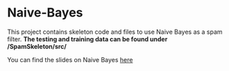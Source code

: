 # Naive-Bayes
This project contains skeleton code and files to use Naive Bayes as a spam filter.  **The testing and training data can be found under /SpamSkeleton/src/**


You can find the slides on Naive Bayes [here](https://docs.google.com/presentation/d/1b0Xk_Z_sQvCve_HHSfaMzBmXoiT9OFxw_qF0ZFZjQqA/edit?usp=sharing)
